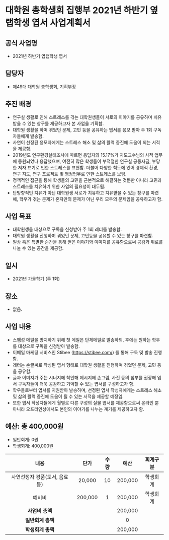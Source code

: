 대학원 총학생회 집행부 2021년 하반기 옆랩학생 엽서 사업계획서
===

## 공식 사업명
- 2021년 하반기 엽랩학생 엽서

## 담당자
- 제49대 대학원 총학생회, 기획부장

## 추진 배경
- 연구실 생활로 인해 스트레스를 겪는 대학원생들이 서로의 이야기를 공유하며 치유 받을 수 있는 창구를 제공하고자 본 사업을 기획함.
- 대학원 생활을 하며 겪었던 문제, 고민 등을 공유하는 엽서를 응모 받아 주 1회 구독자들에게 발송함.
- 사연이 선정된 응모자에게는 스트레스 해소 및 삶의 활력 증진에 도움이 되는 서적을 제공함.
- 2019년도 연구환경실태조사에 따르면 응답자의 15.17%가 지도교수님의 사적 업무에 동원되었다 응답했으며, 여전히 많은 학생들이 부적절한 연구실 공동자금, 부당한 저자 표기로 인한 스트레스를 표현함. 더불어 다양한 척도에 있어 경제적 환경, 연구 지도, 연구 프로젝트 및 행정업무로 인한 스트레스를 보임.
- 정책적인 접근을 통해 학생들의 고민을 근본적으로 해결하는 것뿐만 아니라 고민과 스트레스를 치유하기 위한 사업의 필요성이 대두됨.
- 단방향적인 치유가 아닌 대학원생 서로가 치유하고 치유받을 수 있는 창구를 마련해, 학우가 겪는 문제가 혼자만의 문제가 아닌 우리 모두의 문제임을 공유하고자 함.

## 사업 목표
- 대학원생을 대상으로 구독을 신청받아 주 1회 레터를 발송함.
- 대학원 생활을 진행하며 겪었던 문제, 고민등을 공유할 수 있는 창구를 마련함.
- 일상 혹은 특별한 순간을 통해 얻은 이야기와 이미지를 공유함으로써 공감과 위로를 나눌 수 있는 공간을 제공함.

## 일시
- 2021년 가을학기 (주 1회)

## 장소
- 없음.

## 사업 내용
- 스팸성 메일을 방지하기 위해 첫 메일은 단체메일로 발송하되, 후에는 원하는 학우를 대상으로 구독을 신청받아 발송함.
- 이메일 마케팅 서비스인 Stibee (https://stibee.com/) 를 통해 구독 및 발송 진행함.
- 레터는 손글씨로 작성된 엽서 형태로 대학원 생활을 진행하며 겪었던 문제, 고민 등을 공유함.
- 글과 이미지가 주는 시너지에 착안해 메시지에 손그림, 사진 등의 첨부를 권장해 엽서 구독자들이 더욱 공감하고 기억할 수 있는 엽서를 구성하고자 함.
- 학우들로부터 엽서를 지원받아 발송하며, 선정된 엽서 작성자에게는 스트레스 해소 및 삶의 활력 증진에 도움이 될 수 있는 서적을 제공할 예정임.
- 또한 엽서 작성자들에게 월별로 다른 구성의 실물 엽서를 제공함으로써 온라인 뿐 아니라 오프라인상에서도 본인의 이야기를 나누는 계기를 제공하고자 함.

## 예산: 총 400,000원
- 일반회계: 0원
- 학생회계: 400,000원 

| **내용** | **단가** | **수량** | **예산** | **회계구분** |
|:---:|:---:|:---:|:---:|:---:|
| 사연선정자 경품(도서, 음료 등) | 20,000 | 10 | 200,000 | 학생회계|
| 예비비 | 200,000 | 1 | 200,000 | 학생회계|
| **사업비 총액** |  |  | 200,000 | |
| **일반회계 총액** |  |  | 0 | |
| **학생회계 총액** |  |  |200,000 | |
